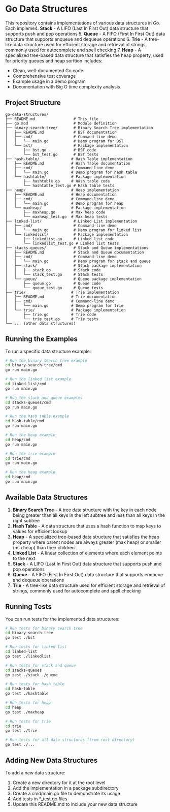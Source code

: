 # Go Data Structures

This repository contains implementations of various data structures in Go. Each impleme4. **Stack** - A LIFO (Last In First Out) data structure that supports push and pop operations
5. **Queue** - A FIFO (First In First Out) data structure that supports enqueue and dequeue operations
6. **Trie** - A tree-like data structure used for efficient storage and retrieval of strings, commonly used for autocomplete and spell checking
7. **Heap** - A specialized tree-based data structure that satisfies the heap property, used for priority queues and heap sorttion includes:

- Clean, well-documented Go code
- Comprehensive test coverage
- Example usage in a demo program
- Documentation with Big O time complexity analysis

## Project Structure

```plaintext
go-data-structures/
├── README.md                 # This file
├── go.mod                    # Module definition
├── binary-search-tree/       # Binary Search Tree implementation
│   ├── README.md             # BST documentation
│   ├── cmd/                  # Command-line demo
│   │   └── main.go           # Demo program for BST
│   └── bst/                  # Package implementation
│       ├── bst.go            # BST code
│       └── bst_test.go       # BST tests
├── hash-table/              # Hash Table implementation
│   ├── README.md            # Hash Table documentation
│   ├── cmd/                 # Command-line demo
│   │   └── main.go          # Demo program for hash table
│   └── hashtable/           # Package implementation
│       ├── hashtable.go     # Hash table code
│       └── hashtable_test.go # Hash table tests
├── heap/                    # Heap implementation
│   ├── README.md            # Heap documentation
│   ├── cmd/                 # Command-line demo
│   │   └── main.go          # Demo program for heap
│   └── maxheap/             # Package implementation
│       ├── maxheap.go       # Max heap code
│       └── maxheap_test.go  # Max heap tests
├── linked-list/              # Linked List implementation
│   ├── cmd/                  # Command-line demo
│   │   └── main.go           # Demo program for linked list
│   └── linkedlist/           # Package implementation
│       ├── linkedlist.go     # Linked list code
│       └── linkedlist_test.go # Linked list tests
├── stacks-queues/            # Stack and Queue implementations
│   ├── README.md             # Stack and Queue documentation
│   ├── cmd/                  # Command-line demo
│   │   └── main.go           # Demo program for stack and queue
│   ├── stack/                # Stack package implementation
│   │   ├── stack.go          # Stack code
│   │   └── stack_test.go     # Stack tests
│   └── queue/                # Queue package implementation
│       ├── queue.go          # Queue code
│       └── queue_test.go     # Queue tests
├── trie/                    # Trie implementation
│   ├── README.md            # Trie documentation
│   ├── cmd/                 # Command-line demo
│   │   └── main.go          # Demo program for trie
│   └── trie/                # Package implementation
│       ├── trie.go          # Trie code
│       └── trie_test.go     # Trie tests
└── ... (other data structures)
```

## Running the Examples

To run a specific data structure example:

```bash
# Run the binary search tree example
cd binary-search-tree/cmd
go run main.go

# Run the linked list example
cd linked-list/cmd
go run main.go

# Run the stack and queue examples
cd stacks-queues/cmd
go run main.go

# Run the hash table example
cd hash-table/cmd
go run main.go

# Run the heap example
cd heap/cmd
go run main.go

# Run the trie example
cd trie/cmd
go run main.go

# Run the heap example
cd heap/cmd
go run main.go
```

## Available Data Structures

1. **Binary Search Tree** - A tree data structure with the key in each node being greater than all keys in the left subtree and less than all keys in the right subtree
2. **Hash Table** - A data structure that uses a hash function to map keys to values for efficient lookup
3. **Heap** - A specialized tree-based data structure that satisfies the heap property where parent nodes are always greater (max heap) or smaller (min heap) than their children
4. **Linked List** - A linear collection of elements where each element points to the next
5. **Stack** - A LIFO (Last In First Out) data structure that supports push and pop operations
6. **Queue** - A FIFO (First In First Out) data structure that supports enqueue and dequeue operations
7. **Trie** - A tree-like data structure used for efficient storage and retrieval of strings, commonly used for autocomplete and spell checking

## Running Tests

You can run tests for the implemented data structures:

```bash
# Run tests for binary search tree
cd binary-search-tree
go test ./bst

# Run tests for linked list
cd linked-list
go test ./linkedlist

# Run tests for stack and queue
cd stacks-queues
go test ./stack ./queue

# Run tests for hash table
cd hash-table
go test ./hashtable

# Run tests for heap
cd heap
go test ./maxheap

# Run tests for trie
cd trie
go test ./trie

# Run tests for all data structures (from root directory)
go test ./...
```

## Adding New Data Structures

To add a new data structure:

1. Create a new directory for it at the root level
2. Add the implementation in a package subdirectory
3. Create a cmd/main.go file to demonstrate its usage
4. Add tests in *_test.go files
5. Update this README.md to include your new data structure
